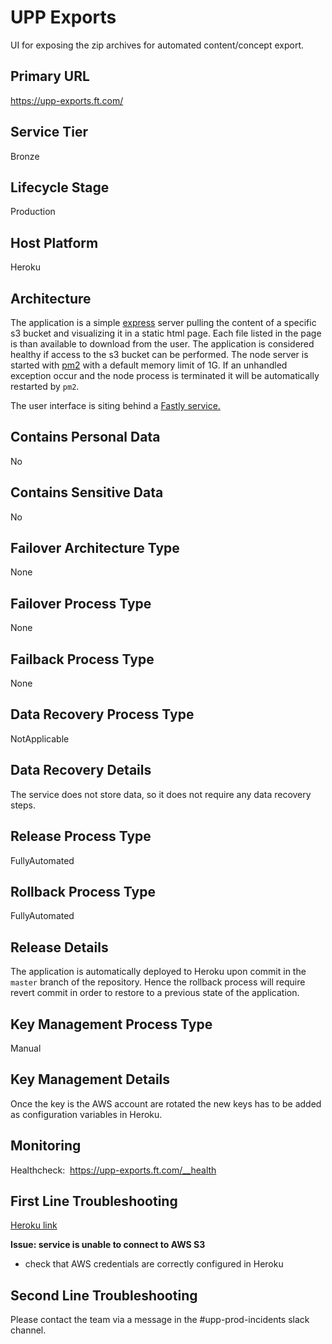 <!--
    Written in the format prescribed by https://github.com/Financial-Times/runbook.md.
    Any future edits should abide by this format.
-->
# UPP Exports

UI for exposing the zip archives for automated content/concept export.

## Primary URL
https://upp-exports.ft.com/

## Service Tier
Bronze

## Lifecycle Stage
Production

## Host Platform
Heroku

## Architecture
The application is a simple [express](https://expressjs.com/) server pulling the content of a specific s3 bucket and visualizing it in a static html page. Each file listed in the page is than available to download from the user. The application is considered healthy if access to the s3 bucket can be performed. The node server is started with [pm2](https://pm2.keymetrics.io/) with a default memory limit of 1G. If an unhandled exception occur and the node process is terminated it will be automatically restarted by `pm2`.

The user interface is siting behind a <a href="https://manage.fastly.com/configure/services/5jYZmZaa22TvgSuqN2u3Bp" target="_blank" >Fastly service.</a>

## Contains Personal Data
No

## Contains Sensitive Data
No

## Failover Architecture Type
None

## Failover Process Type
None

## Failback Process Type
None

## Data Recovery Process Type
NotApplicable

## Data Recovery Details
The service does not store data, so it does not require any data recovery steps.

## Release Process Type
FullyAutomated

## Rollback Process Type
FullyAutomated

## Release Details
The application is automatically deployed to Heroku upon commit in the `master` branch of the repository. Hence the rollback process will require revert commit in order to restore to a previous state of the application.

## Key Management Process Type
Manual

## Key Management Details
Once the key is the AWS account are rotated the new keys has to be added as configuration variables in Heroku.

## Monitoring
<p>Healthcheck:&nbsp;&nbsp;<a href="https://upp-exports.ft.com/__health" style="background-color: rgb(255, 255, 255);">https://upp-exports.ft.com/__health</a><br></p>

## First Line Troubleshooting
<p><a href="https://dashboard.heroku.com/apps/upp-exports" target="_blank" style="background-color: rgb(255, 255, 255);">Heroku link</a><br></p>
<p><span style="font-weight: 700;">Issue:&nbsp;service is unable to connect to AWS S3</span></p>
<ul>
  <li>check that AWS credentials are correctly&nbsp;configured in Heroku&nbsp;</li>
</ul>

## Second Line Troubleshooting
Please contact the team via a message in the #upp-prod-incidents slack channel.